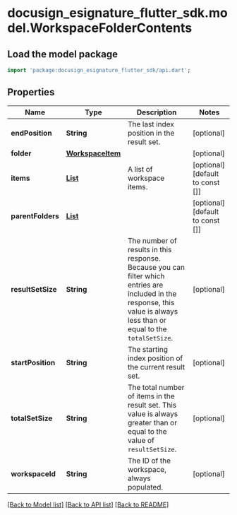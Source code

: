 # docusign_esignature_flutter_sdk.model.WorkspaceFolderContents

## Load the model package
```dart
import 'package:docusign_esignature_flutter_sdk/api.dart';
```

## Properties
Name | Type | Description | Notes
------------ | ------------- | ------------- | -------------
**endPosition** | **String** | The last index position in the result set.  | [optional] 
**folder** | [**WorkspaceItem**](WorkspaceItem.md) |  | [optional] 
**items** | [**List<WorkspaceItem>**](WorkspaceItem.md) | A list of workspace items. | [optional] [default to const []]
**parentFolders** | [**List<WorkspaceItem>**](WorkspaceItem.md) |  | [optional] [default to const []]
**resultSetSize** | **String** | The number of results in this response. Because you can filter which entries are included in the response, this value is always less than or equal to the `totalSetSize`. | [optional] 
**startPosition** | **String** | The starting index position of the current result set. | [optional] 
**totalSetSize** | **String** | The total number of items in the result set. This value is always greater than or equal to the value of `resultSetSize`. | [optional] 
**workspaceId** | **String** | The ID of the workspace, always populated. | [optional] 

[[Back to Model list]](../README.md#documentation-for-models) [[Back to API list]](../README.md#documentation-for-api-endpoints) [[Back to README]](../README.md)


